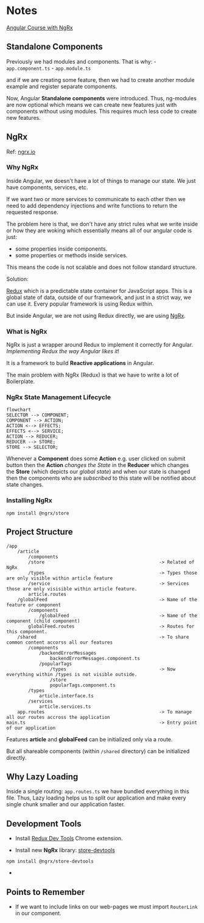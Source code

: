 # Notes

[Angular Course with NgRx](https://www.youtube.com/watch?v=vcfZ0EQpYTA)

## Standalone Components

Previously we had modules and components. That is why: - `app.component.ts` - `app.module.ts`

and if we are creating some feature, then we had to create another module example and register separate components.

Now, Angular **Standalone components** were introduced. Thus, ng-modules are now optional which means we can create new features just with components without using modules. This requires much less code to create new features.

## NgRx

Ref: [ngrx.io](https://ngrx.io/guide/store)

### Why NgRx

Inside Angular, we doesn't have a lot of things to manage our state. We just have components, services, etc.

If we want two or more services to communicate to each other then we need to add dependency injections and write functions to return the requested response.

The problem here is that, we don't have any strict rules what we write inside or how they are woking which essentially means all of our angular code is just:

- some properties inside components.
- some properties or methods inside services.

This means the code is not scalable and does not follow standard structure.

Solution:

[Redux](https://redux.js.org/) which is a predictable state container for JavaScript apps. This is a global state of data, outside of our framework, and just in a strict way, we can use it. Every popular framework is using Redux within.

But inside Angular, we are not using Redux directly, we are using [NgRx](https://ngrx.io/guide/store).

### What is NgRx

NgRx is just a wrapper around Redux to implement it correctly for Angular. _Implementing Redux the way Angular likes it_!

It is a framework to build **Reactive applications** in Angular.

The main problem with NgRx (Redux) is that we have to write a lot of Boilerplate.

### NgRx State Management Lifecycle

```mermaid
flowchart
SELECTOR --> COMPONENT;
COMPONENT --> ACTION;
ACTION <--> EFFECTS;
EFFECTS <--> SERVICE;
ACTION --> REDUCER;
REDUCER --> STORE;
STORE --> SELECTOR;
```

Whenever a **Component** does some **Action** e.g. user clicked on submit button then the **Action** _changes the State_ in the **Reducer** which changes the **Store** (which depicts our _global state_) and when our state is changed then the components who are _subscribed_ to this state will be notified about state changes.

### Installing NgRx

```shell
npm install @ngrx/store
```

## Project Structure

```
/app
    /article
        /components
        /store                                          -> Related of NgRx
        /types                                          -> Types those are only visible within article feature
        /service                                        -> Services those are only visisible within article feature.
        article.routes
    /globalFeed                                         -> Name of the feature or component
        /components
            /globalFeed                                 -> Name of the component (child component)
        globalFeed.routes                               -> Routes for this component.
    /shared                                             -> To share common content accorss all our features
        /components
            /backendErrorMessages
                backendErrorMessages.component.ts
            /popularTags
                /types                                  -> Now everything within /types is not visible outside.
                /store
                popularTags.component.ts
        /types
            article.interface.ts
        /services
            article.services.ts
    app.routes                                          -> To manage all our routes accross the application
main.ts                                                 -> Entry point of our application
```

Features **article** and **globalFeed** can be initialized only via a route.

But all shareable components (within `/shared` directory) can be initialized directly.

## Why Lazy Loading

Inside a single routing: `app.routes.ts` we have bundled everything in this file. Thus, Lazy loading helps us to split our application and make every single chunk smaller and our application faster.

## Development Tools

- Install [Redux Dev Tools](https://chrome.google.com/webstore/detail/redux-devtools/) Chrome extension.

- Install new **NgRx** library: [store-devtools](https://ngrx.io/guide/store-devtools)

```shell
npm install @ngrx/store-devtools
```

-

## Points to Remember

- If we want to include links on our web-pages we must import `RouterLink` in our component.
